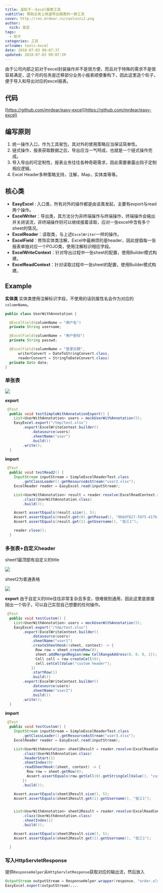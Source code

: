 ```yaml
---
title: 造轮子--Excel报表工具
subtitle: 帮助业务上快速导出报表的一款工具
cover: http://res.mrdear.cn/zaolunzi2.png
author: 
  nick: 屈定
tags:
  - 轮子
categories: 工具
urlname: tools-excel
date: 2018-07-03 09:07:37
updated: 2018-07-03 09:07:39
---
```

由于公司内部之前对于excel封装操作并不是很方便，而且对于特殊的需求不是很容易满足，这个月的任务是迁移部分业务小报表顺便重构下，因此这里造个轮子，便于导入和导出对应的excel报表。

## 代码

[https://github.com/mrdear/easy-excel](https://github.com/mrdear/easy-excel)

## 编写原则
1. 统一操作入口，作为工具架包，其对外的使用策略应当保证简单性。
2. 链式操作，报表获取数据之后，导出应当一气呵成，也就是一个链式操作完成。
3. 导入导出的可定制性，报表业务往往各种奇葩需求，因此需要暴露出钩子定制相应逻辑。
4. Excel Header多种策略支持，注解，Map，实体类等等。

## 核心类

- **EasyExcel** : 入口类，所有对外的操作都是由该类发起，主要有export与read两个操作。
- **ExcelWriter**：导出类，其方法分为非终端操作与终端操作，终端操作会输出并关闭该流，非终端操作则可以继续接着读取，应对一张excel中含有多个sheet的情况。
- **ExcelReader**：读取类，与上述`ExcelWriter`一样的操作。
- **ExcelField**：修饰实体类注解，Excel中最麻烦的是header，因此提倡每一张报表单独对应一个POJO类，使用注解标识相应字段。
- **ExcelWriteContext**：针对导出过程中一张sheet的配置，使用Builder模式构建。
- **ExcelReadContext**：针对读取过程中一张sheet的配置，使用Builder模式构建。

## Example

**实体类**
实体类使用注解标识字段，不使用的话则属性名会作为对应的`columnName`。
```java
public class UserWithAnnotation {

  @ExcelField(columnName = "用户名")
  private String username;

  @ExcelField(columnName = "用户密码")
  private String passwd;

  @ExcelField(columnName = "登录日期",
      writerConvert = DateToStringConvert.class,
      readerConvert = StringToDateConvert.class)
  private Date date;
}
```

### 单张表
![](http://res.mrdear.cn/1530326628.png)

**export**

```java
 @Test
  public void testSimpleWithAnnotationExport() {
    List<UserWithAnnotation> users = mockUserWithAnnotation(5);
    EasyExcel.export("/tmp/test.xlsx")
        .export(ExcelWriteContext.builder()
            .datasource(users)
            .sheetName("user")
            .build())
        .write();
  }
```
**import**

```java
 @Test
  public void testRead2() {
    InputStream inputStream = SimpleExcelReaderTest.class
        .getClassLoader().getResourceAsStream("user2.xlsx");
    ExcelReader reader = EasyExcel.read(inputStream);

    List<UserWithAnnotation> result = reader.resolve(ExcelReadContext.<UserWithAnnotation>builder()
        .clazz(UserWithAnnotation.class)
        .build());

    Assert.assertEquals(result.size(), 5);
    Assert.assertEquals(result.get(0).getPasswd(), "0b6df627-5975-417b-abc9-1f2bad5ca1e2");
    Assert.assertEquals(result.get(1).getUsername(), "张三1");

    reader.close();
  }
```

### 多张表+自定义header
sheet1最顶部有自定义的title

![](http://res.mrdear.cn/1530326869.png)

sheet2为普通表格

![](http://res.mrdear.cn/1530326912.png)

**export**
由于自定义的title往往非常复杂且多变，很难做到通用，因此这里是直接抛出一个钩子，可以自己实现自己想要的任何操作。
```java
 @Test
  public void testCustom() {
    List<UserWithAnnotation> users = mockUserWithAnnotation(5);
    EasyExcel.export("/tmp/test.xlsx")
        .export(ExcelWriteContext.builder()
            .datasource(users)
            .sheetName("user1")
            .createSheetHook((sheet, context) -> {
              Row row = sheet.createRow(0);
              sheet.addMergedRegion(new CellRangeAddress(0, 0, 0, 2));
              Cell cell = row.createCell(0);
              cell.setCellValue("custom header");
            })
            .startRow(1)
            .build())
        .export(ExcelWriteContext.builder()
            .datasource(users)
            .sheetName("user2")
            .build())
        .write();
  }
```

**import**
```java
 @Test
  public void testCustom() {
    InputStream inputStream = SimpleExcelReaderTest.class
        .getClassLoader().getResourceAsStream("user3.xlsx");
    ExcelReader reader = EasyExcel.read(inputStream);

    List<UserWithAnnotation> sheet1Result = reader.resolve(ExcelReadContext.<UserWithAnnotation>builder()
        .clazz(UserWithAnnotation.class)
        .headerStart(1)
        .sheetIndex(0)
        .readSheetHook((sheet, context) -> {
          Row row = sheet.getRow(0);
          Assert.assertEquals(row.getCell(0).getStringCellValue(), "custom header");
        })
        .build());

    Assert.assertEquals(sheet1Result.size(), 5);
    Assert.assertEquals(sheet1Result.get(1).getUsername(), "张三1");


    List<UserWithAnnotation> sheet2Result = reader.resolve(ExcelReadContext.<UserWithAnnotation>builder()
        .clazz(UserWithAnnotation.class)
        .sheetIndex(1)
        .build());

    Assert.assertEquals(sheet2Result.size(), 5);
    Assert.assertEquals(sheet2Result.get(1).getUsername(), "张三1");

  }
```

### 写入HttpServletResponse
提供`ResponseHelper`从`HttpServletResponse`获取对应的输出流，然后放入
```java
OutputStream outputStream = ResponseHelper.wrapper(response, "order.xlsx");
EasyExcel.export(outputStream)....
```